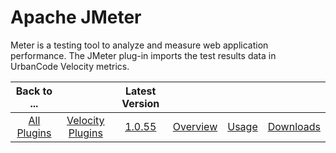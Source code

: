 
Apache JMeter
=============


Meter is a testing tool to analyze and measure web application performance. The JMeter plug-in imports the test results 
data in UrbanCode Velocity metrics.


|Back to ...||Latest Version||||
| :---: | :---: | :---: | :---: | :---: | :---: |
|[All Plugins](../../index.md)|[Velocity Plugins](../README.md)|[1.0.55]()|[Overview](overview.md)|[Usage](usage.md)|[Downloads](downloads.md)|
